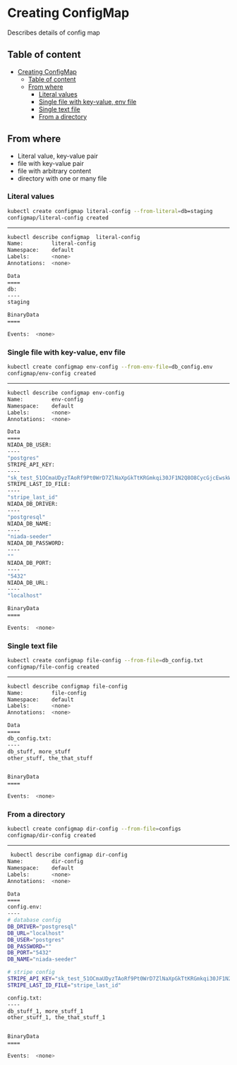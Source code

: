 
# Creating ConfigMap

Describes details of config map

## Table of content

- [Creating ConfigMap](#creating-configmap)
  - [Table of content](#table-of-content)
  - [From where](#from-where)
    - [Literal values](#literal-values)
    - [Single file with key-value, env file](#single-file-with-key-value-env-file)
    - [Single text file](#single-text-file)
    - [From a directory](#from-a-directory)


## From where

- Literal value, key-value pair
- file with key-value pair
- file with arbitrary content
- directory with one or many file

### Literal values

```bash
kubectl create configmap literal-config --from-literal=db=staging
configmap/literal-config created
```

---

```bash
kubectl describe configmap  literal-config
Name:         literal-config
Namespace:    default
Labels:       <none>
Annotations:  <none>

Data
====
db:
----
staging

BinaryData
====

Events:  <none>
```

### Single file with key-value, env file

```bash
kubectl create configmap env-config --from-env-file=db_config.env
configmap/env-config created
```

---

```bash
kubectl describe configmap env-config
Name:         env-config
Namespace:    default
Labels:       <none>
Annotations:  <none>

Data
====
NIADA_DB_USER:
----
"postgres"
STRIPE_API_KEY:
----
"sk_test_51OCmaUDyzTAoRf9Pt0WrD7ZlNaXpGkTtKRGmkqi30JF1N2Q8O8CycGjcEwskWcbxlSAlYOGdpQBoZnBlL53BRiuh007D3jCr2O"
STRIPE_LAST_ID_FILE:
----
"stripe_last_id"
NIADA_DB_DRIVER:
----
"postgresql"
NIADA_DB_NAME:
----
"niada-seeder"
NIADA_DB_PASSWORD:
----
""
NIADA_DB_PORT:
----
"5432"
NIADA_DB_URL:
----
"localhost"

BinaryData
====

Events:  <none>
```

### Single text file

```bash
kubectl create configmap file-config --from-file=db_config.txt
configmap/file-config created
```

---

```bash
kubectl describe configmap file-config
Name:         file-config
Namespace:    default
Labels:       <none>
Annotations:  <none>

Data
====
db_config.txt:
----
db_stuff, more_stuff
other_stuff, the_that_stuff


BinaryData
====

Events:  <none>
```

### From a directory

```bash
kubectl create configmap dir-config --from-file=configs
configmap/dir-config created
```

---

```bash
 kubectl describe configmap dir-config
Name:         dir-config
Namespace:    default
Labels:       <none>
Annotations:  <none>

Data
====
config.env:
----
# database config
DB_DRIVER="postgresql"
DB_URL="localhost"
DB_USER="postgres"
DB_PASSWORD=""
DB_PORT="5432"
DB_NAME="niada-seeder"

# stripe config
STRIPE_API_KEY="sk_test_51OCmaUDyzTAoRf9Pt0WrD7ZlNaXpGkTtKRGmkqi30JF1N2Q8O8CycGjcEwskWcbxlSAlYOGdpQBoZnBlL53BRiuh007D3jCr2O"
STRIPE_LAST_ID_FILE="stripe_last_id"

config.txt:
----
db_stuff_1, more_stuff_1
other_stuff_1, the_that_stuff_1


BinaryData
====

Events:  <none>
```
